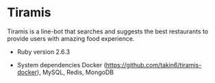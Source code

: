 # Tiramis

Tiramis is a line-bot that searches and suggests the best restaurants to provide users with amazing food experience.

* Ruby version
2.6.3

* System dependencies
Docker (https://github.com/takin6/tiramis-docker), MySQL, Redis, MongoDB
